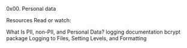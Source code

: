 0x00. Personal data

Resources
Read or watch:

What Is PII, non-PII, and Personal Data?
logging documentation
bcrypt package
Logging to Files, Setting Levels, and Formatting
